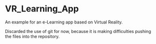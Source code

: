 # VR_Learning_App
 An example for an e-Learning app based on Virtual Reality.
 
 Discarded the use of git for now, because it is making difficulties pushing the files into the repository.
